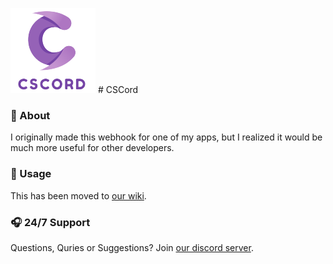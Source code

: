 ![CSCord](https://github.com/AyanTheDeveloper/CSCord/blob/master/cscordico.png?raw=true) # CSCord
### 📖 About 
I originally made this webhook for one of my apps, but I realized it would be much more useful for other developers.
### 📑 Usage
This has been moved to [our wiki](https://github.com/AyanTheDeveloper/CSCord/wiki).
### 🎧 24/7 Support
Questions, Quries or Suggestions? Join [our discord server](https://discord.gg/yjfSrccC4c).

